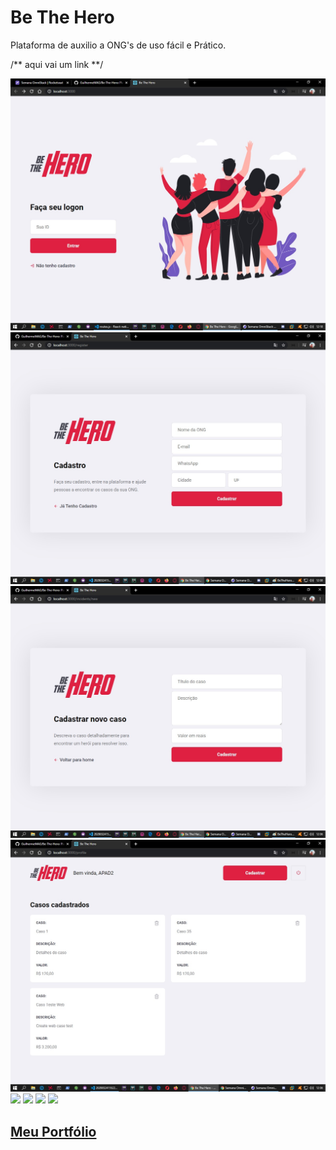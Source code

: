 # Be The Hero

 Plataforma de auxilio a ONG's de uso fácil e Prático.

/** aqui vai um link **/

<!DOCTYPE html>

<html lang="pt-br">

<head>
    <meta charset="utf-8"/>
</head>
<body>
  
  <img src="assets/BeTheHeroLogon.jpg"/>
  <img src="assets/BeTheHeroNewlogin.jpg"/>
  <img src="assets/BeTheHeroNew.jpg"/>
  <img src="assets/BeTheHeroSession.jpg"/>
   
   <img src="assets/Screenshot_20.jpg"/>
   <img src="assets/Screenshot_21.jpg"/>
   <img src="assets/Screenshot_22.jpg"/>
   <img src="assets/Screenshot_23.jpg"/>
  
<h2><a href="https://guilhermemag.github.io/" target="_blank"> Meu Portfólio </a></h2>

</body>
</html>


